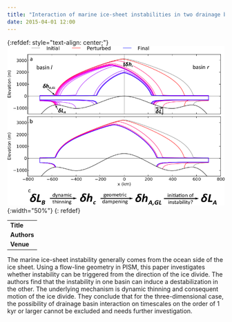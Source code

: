 ```yaml
---
title: "Interaction of marine ice-sheet instabilities in two drainage basins: simple scaling of geometry and transition time"
date: 2015-04-01 12:00
---
```


{:refdef: style="text-align: center;"}
![](/img/applications/feldmannlevermann2015.png){:width="50%"}
{: refdef}


||
|-
| **Title** | [Interaction of marine ice-sheet instabilities in two drainage basins: simple scaling of geometry and transition time](http://www.the-cryosphere.net/9/631/2015/tc-9-631-2015.html) |
| **Authors** | [J. Feldmann](https://www.pik-potsdam.de/members/frieler) and A. Levermann |
| **Venue** |  [The Cryosphere](http://www.the-cryosphere.net/)  |

The marine ice-sheet instability generally comes from the ocean side of the ice sheet. Using a flow-line geometry in PISM, this paper investigates whether instability can be triggered from the direction of the ice divide. The authors find that the instability in one basin can induce a destabilization in the other. The underlying mechanism is dynamic thinning and consequent motion of the ice divide. They conclude that for the three-dimensional case, the possibility of drainage basin interaction on timescales on the order of 1 kyr or larger cannot be excluded and needs further investigation.

